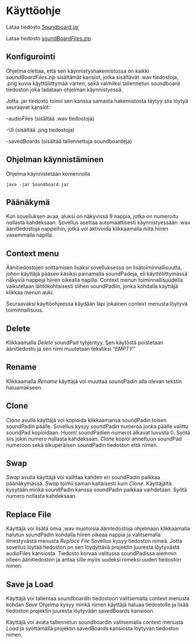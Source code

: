 # Käyttöohje

Lataa tiedosto [Soundboard.jar](https://github.com/synesteesia/ot-harjoitustyo/releases/download/Viikko6/Soundboard.jar)

Lataa tiedosto [soundBoardFiles.zip](https://github.com/synesteesia/ot-harjoitustyo/releases/download/Viikko6/soundBoardFiles.zip)

## Konfigurointi

Ohjelma olettaa, että sen käynnistyshakemistossa on kaikki _soundBoardFiles.zip_ sisältämät kansiot, jotka sisältävät .wav tiedostoja, .png kuvia käyttöliittymää varten, sekä valmiiksi tallennetun soundboard tiedoston joka ladataan ohjelman käynnistyessä. 

Jotta .jar tiedosto toimii sen kanssa samasta hakemistosta täytyy siis löytyä seuraavat kansiot:

-audioFiles (sisältää .wav tiedostoja)

-UI (sisältää .png tiedostoja)

-savedBoards (sisältää tallennettuja soundboardeja)


## Ohjelman käynnistäminen

Ohjelma käynnistetään komennolla 

```
java -jar Soundboard.jar
```

## Päänäkymä

Kun sovelluksen avaa, aluksi on näkyvissä 9 nappia, jotka on numeroitu nollasta kahdeksaan. Sovellus asettaa automaattisesti käynnistyessään .wav äänitiedostoja nappeihin, jotka voi aktivoida klikkaamalla niitä hiiren vasemmalla napilla.

## Context menu

Äänitiedostojen soittamisen lisäksi sovelluksessa on lisätoiminnallisuutta, johon käyttäjä pääsee käsiksi painamalla soundPadeja, eli käyttöliittymässä näkyviä nappeja hiiren oikealla napilla. Context menun toiminnallisuudella vaikutetaan lähtökohtaisesti siihen soundPadiin, jonka kohdalla käyttäjä klikkaa menun auki.

Seuraavaksi käyttöohjeessa käydään läpi jokainen context menusta löytyvä toiminnallisuus.


## Delete

Klikkaamalla _Delete_ soundPad tyhjentyy. 
Sen käytöstä poistetaan äänitiedosto ja sen nimi muutetaan tekstiksi _"EMPTY"_

## Rename

Klikkaamalla _Rename_ käyttäjä voi muuttaa soundPadin alla olevan tekstin haluamakseen.

## Clone

_Clone_ avulla käyttäjä voi kopioida klikkaamansa soundPadin toisen soundPadin päälle.
Sovellus kysyy soundPadin numeroa jonka päälle valittu soundPad kopioidaan. Huom! soundPadien numerot alkavat luvusta 0. Syötä siis jokin numero nollasta kahdeksaan.
_Clone_ kopioi annettuun soundPad numeroon sekä alkuperäisen soundPadin tiedoston että nimen.

## Swap

_Swap_ avulla käyttäjä voi vaihtaa kahden eri soundPadin paikkaa päänäkymässä.
_Swap_ toimii saman kaltaisesti kuin _Clone_. Käyttäjältä kysytään minkä soundPadin kanssa soundPadin paikkaa vaihdetaan. Syötä numero nollasta kahdeksaan.

## Replace File

Käyttäjä voi lisätä omia .wav muotoisia äänitedostoja ohjelmaan klikkaamalla halutun soundPadin kohdalla hiiren oikeaa nappia ja valitsemalla ilmestyvästä menusta _Replace File_ Sovellus kysyy tiedoston nimeä. Jotta sovellus löytää tiedoston on sen löydyttävä projektin juuresta löytyvästä audioFiles kansiosta. Tiedosto korvaa valitussa soundPadissa aiemmin olleen äänitiedoston ja antaa sille myös uudeksi nimeksi uuden tiedoston nimen.

## Save ja Load

Käyttäjä voi tallentaa soundboardin tiedostoon valitsemalla context menusta kohdan _Save_
Ohjelma kysyy minkä nimen käyttäjä haluaa tiedostolle ja lisää tiedoston projektin juuresta löytyvään savedBoards kansioon.

Käyttäjä voi avata tallennetun soundboardin valitsemalla context menusta _Load_ ja syöttämällä projektin savedBoards kansiosta löytyvän tiedoston nimen.

